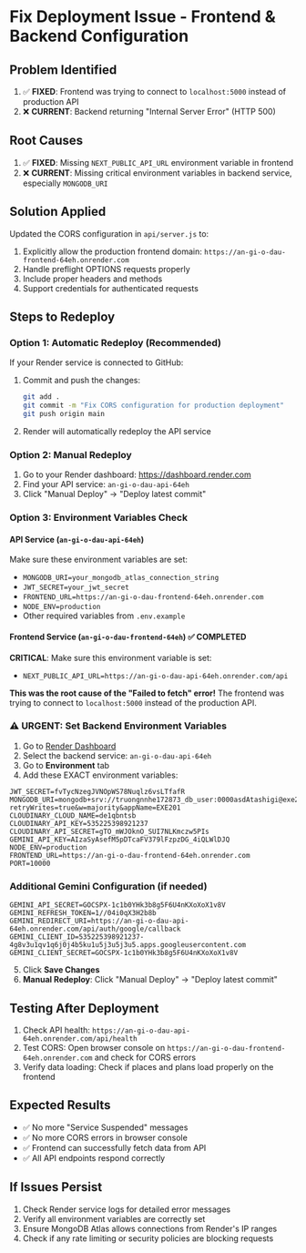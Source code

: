 # Fix Deployment Issue - Frontend & Backend Configuration

## Problem Identified
1. ✅ **FIXED**: Frontend was trying to connect to `localhost:5000` instead of production API
2. ❌ **CURRENT**: Backend returning "Internal Server Error" (HTTP 500)

## Root Causes
1. ✅ **FIXED**: Missing `NEXT_PUBLIC_API_URL` environment variable in frontend
2. ❌ **CURRENT**: Missing critical environment variables in backend service, especially `MONGODB_URI`

## Solution Applied
Updated the CORS configuration in `api/server.js` to:
1. Explicitly allow the production frontend domain: `https://an-gi-o-dau-frontend-64eh.onrender.com`
2. Handle preflight OPTIONS requests properly
3. Include proper headers and methods
4. Support credentials for authenticated requests

## Steps to Redeploy

### Option 1: Automatic Redeploy (Recommended)
If your Render service is connected to GitHub:
1. Commit and push the changes:
   ```bash
   git add .
   git commit -m "Fix CORS configuration for production deployment"
   git push origin main
   ```
2. Render will automatically redeploy the API service

### Option 2: Manual Redeploy
1. Go to your Render dashboard: https://dashboard.render.com
2. Find your API service: `an-gi-o-dau-api-64eh`
3. Click "Manual Deploy" → "Deploy latest commit"

### Option 3: Environment Variables Check

#### API Service (`an-gi-o-dau-api-64eh`)
Make sure these environment variables are set:
- `MONGODB_URI=your_mongodb_atlas_connection_string`
- `JWT_SECRET=your_jwt_secret`
- `FRONTEND_URL=https://an-gi-o-dau-frontend-64eh.onrender.com`
- `NODE_ENV=production`
- Other required variables from `.env.example`

#### Frontend Service (`an-gi-o-dau-frontend-64eh`) ✅ COMPLETED
**CRITICAL**: Make sure this environment variable is set:
- `NEXT_PUBLIC_API_URL=https://an-gi-o-dau-api-64eh.onrender.com/api`

**This was the root cause of the "Failed to fetch" error!** The frontend was trying to connect to `localhost:5000` instead of the production API.

### ⚠️ URGENT: Set Backend Environment Variables

1. Go to [Render Dashboard](https://dashboard.render.com)
2. Select the backend service: `an-gi-o-dau-api-64eh`
3. Go to **Environment** tab
4. Add these EXACT environment variables:

```
JWT_SECRET=fvTycNzegJVNOpWS78Nuqlz6vsLTfafR
MONGODB_URI=mongodb+srv://truongnnhe172873_db_user:0000asdAtashigi@exe201.1ooncox.mongodb.net/?retryWrites=true&w=majority&appName=EXE201
CLOUDINARY_CLOUD_NAME=de1qbntsb
CLOUDINARY_API_KEY=535225398921237
CLOUDINARY_API_SECRET=gTO_mWJOknO_SUI7NLKmczw5PIs
GEMINI_API_KEY=AIzaSyAsefM5pDTcaFV379lFzpzDG_4iQLWlDJQ
NODE_ENV=production
FRONTEND_URL=https://an-gi-o-dau-frontend-64eh.onrender.com
PORT=10000
```

### Additional Gemini Configuration (if needed)
```
GEMINI_API_SECRET=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
GEMINI_REFRESH_TOKEN=1//04i0qX3H2b8b
GEMINI_REDIRECT_URI=https://an-gi-o-dau-api-64eh.onrender.com/api/auth/google/callback
GEMINI_CLIENT_ID=535225398921237-4g8v3u1qv1q6j0j4b5ku1u5j3u5j3u5.apps.googleusercontent.com
GEMINI_CLIENT_SECRET=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
```

5. Click **Save Changes**
6. **Manual Redeploy**: Click "Manual Deploy" → "Deploy latest commit"

## Testing After Deployment
1. Check API health: `https://an-gi-o-dau-api-64eh.onrender.com/api/health`
2. Test CORS: Open browser console on `https://an-gi-o-dau-frontend-64eh.onrender.com` and check for CORS errors
3. Verify data loading: Check if places and plans load properly on the frontend

## Expected Results
- ✅ No more "Service Suspended" messages
- ✅ No more CORS errors in browser console
- ✅ Frontend can successfully fetch data from API
- ✅ All API endpoints respond correctly

## If Issues Persist
1. Check Render service logs for detailed error messages
2. Verify all environment variables are correctly set
3. Ensure MongoDB Atlas allows connections from Render's IP ranges
4. Check if any rate limiting or security policies are blocking requests